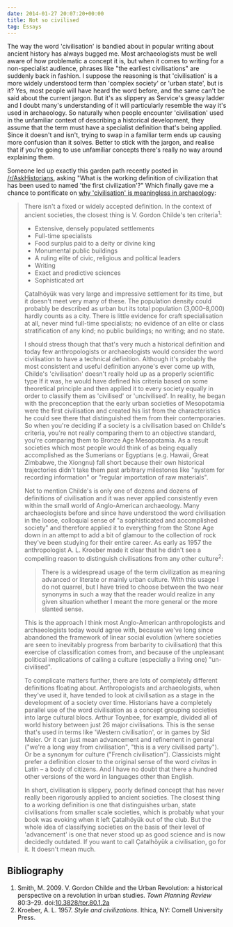 ```yaml
---
date: 2014-01-27 20:07:20+00:00
title: Not so civilised
tag: Essays
---
```


The way the word 'civilisation' is bandied about in popular writing about ancient history has always bugged me. Most archaeologists must be well aware of how problematic a concept it is, but when it comes to writing for a non-specialist audience, phrases like "the earliest civilisations" are suddenly back in fashion. I suppose the reasoning is that 'civilisation' is a more widely understood term than 'complex society' or 'urban state', but is it? Yes, most people will have heard the word before, and the same can't be said about the current jargon. But it's as slippery as Service's greasy ladder and I doubt many's understanding of it will particularly resemble the way it's used in archaeology. So naturally when people encounter 'civilisation' used in the unfamiliar context of describing a historical development, they assume that the term must have a specialist definition that's being applied. Since it doesn't and isn't, trying to swap in a familiar term ends up causing more confusion than it solves. Better to stick with the jargon, and realise that if you're going to use unfamiliar concepts there's really no way around explaining them.

Someone led up exactly this garden path recently posted in [/r/AskHistorians](http://www.reddit.com/r/AskHistorians/), asking "What is the working definition of civilization that has been used to named 'the first civilization'?" Which finally gave me a chance to pontificate on [why 'civilisation' is meaningless in archaeology](http://www.reddit.com/r/AskHistorians/comments/1w9yxf/what_is_the_working_definition_of_civilization/cf066jw):

<!--more-->

> There isn't a fixed or widely accepted definition. In the context of ancient societies, the closest thing is V. Gordon Childe's ten criteria<sup>1</sup>:
>
>   * Extensive, densely populated settlements
>   * Full-time specialists
>   * Food surplus paid to a deity or divine king
>   * Monumental public buildings
>   * A ruling elite of civic, religious and political leaders
>   * Writing
>   * Exact and predictive sciences
>   * Sophisticated art
>
> Çatalhöyük was very large and impressive settlement for its time, but it doesn't meet very many of these. The population density could probably be described as urban but its total population (3,000–8,000) hardly counts as a city. There is little evidence for craft specialisation at all, never mind full-time specialists; no evidence of an elite or class stratification of any kind; no public buildings; no writing; and no state.
>
> I should stress though that that's very much a historical definition and today few anthropologists or archaeologists would consider the word civilisation to have a technical definition. Although it's probably the most consistent and useful definition anyone's ever come up with, Childe's 'civilisation' doesn't really hold up as a properly scientific type If it was, he would have defined his criteria based on some theoretical principle and then applied it to every society equally in order to classify them as 'civilised' or 'uncivilised'. In reality, he began with the preconception that the early urban societies of Mesopotamia were the first civilisation and created his list from the characteristics he could see there that distinguished them from their contemporaries. So when you're deciding if a society is a civilisation based on Childe's criteria, you're not really comparing them to an objective standard, you're comparing them to Bronze Age Mesopotamia. As a result societies which most people would think of as being equally accomplished as the Sumerians or Egyptians (e.g. Hawaii, Great Zimbabwe, the Xiongnu) fall short because their own historical trajectories didn't take them past arbitrary milestones like "system for recording information" or "regular importation of raw materials".
>
> Not to mention Childe's is only one of dozens and dozens of definitions of civilisation and it was never applied consistently even within the small world of Anglo-American archaeology. Many archaeologists before and since have understood the word civilisation in the loose, colloquial sense of "a sophisticated and accomplished society" and therefore applied it to everything from the Stone Age down in an attempt to add a bit of glamour to the collection of rock they've been studying for their entire career. As early as 1957 the anthropologist A. L. Kroeber made it clear that he didn't see a compelling reason to distinguish civilisations from any other culture<sup>2</sup>:
>
> > There is a widespread usage of the term civilization as meaning advanced or literate or mainly urban culture. With this usage I do not quarrel, but I have tried to choose between the two near synonyms in such a way that the reader would realize in any given situation whether I meant the more general or the more slanted sense.
>
> This is the approach I think most Anglo-American anthropologists and archaeologists today would agree with, because we've long since abandoned the framework of linear social evolution (where societies are seen to inevitably progress from barbarity to civilisation) that this exercise of classification comes from, and because of the unpleasant political implications of calling a culture (especially a living one) "un-civilised".
>
> To complicate matters further, there are lots of completely different definitions floating about. Anthropologists and archaeologists, when they've used it, have tended to look at civilisation as a stage in the development of a society over time. Historians have a completely parallel use of the word civilisation as a concept grouping societies into large cultural blocs. Arthur Toynbee, for example, divided all of world history between just 26 major civilisations. This is the sense that's used in terms like 'Western civilisation', or in games by Sid Meier. Or it can just mean advancement and refinement in general ("we're a long way from civilisation", "this is a very civilised party"). Or be a synonym for culture ("French civilisation"). Classicists might prefer a definition closer to the original sense of the word _civitas_ in Latin – a body of citizens. And I have no doubt that there a hundred other versions of the word in languages other than English.
>
> In short, civilisation is slippery, poorly defined concept that has never really been rigorously applied to ancient societies. The closest thing to a working definition is one that distinguishes urban, state civilisations from smaller scale societies, which is probably what your book was evoking when it left Çatalhöyük out of the club. But the whole idea of classifying societies on the basis of their level of 'advancement' is one that never stood up as good science and is now decidedly outdated. If you want to call Çatalhöyük a civilisation, go for it. It doesn't mean much.

## Bibliography

1. Smith, M. 2009. V. Gordon Childe and the Urban Revolution: a historical perspective on a revolution in urban studies. *Town Planning Review* 80:3–29. doi:[10.3828/tpr.80.1.2a](http://dx.doi.org/10.3828/tpr.80.1.2a)
2. Kroeber, A. L. 1957. *Style and civilizations*. Ithica, NY: Cornell University Press.
